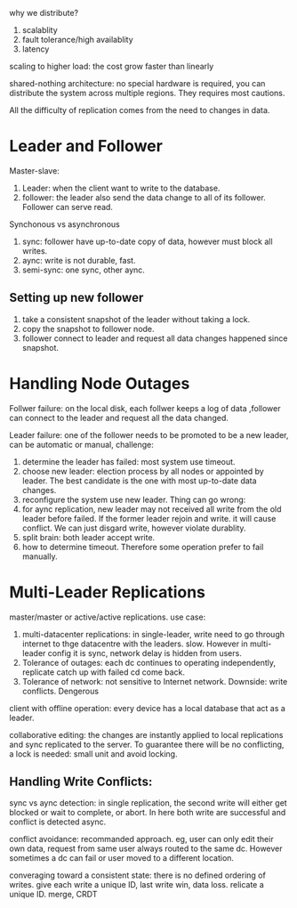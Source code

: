 why we distribute?
1. scalablity
2. fault tolerance/high availablity
3. latency
   
scaling to higher load: the cost grow faster than linearly

shared-nothing architecture: no special hardware is required, you can distribute the system across multiple regions. They requires most cautions. 

All the difficulty of replication comes from the need to changes in data.

# Leader and Follower
Master-slave:
1. Leader: when the client want to write to the database.
2. follower: the leader also send the data change to all of its follower. Follower can serve read.

Synchonous vs asynchronous
1. sync: follower have up-to-date copy of data, however must block all writes.
2. aync: write is not durable, fast.
3. semi-sync: one sync, other aync.

## Setting up new follower
1. take a consistent snapshot of the leader without taking a lock.
2. copy the snapshot to follower node.
3. follower connect to leader and request all data changes happened since snapshot.

# Handling Node Outages

Follwer failure: on the local disk, each follwer keeps a log of data ,follower can connect to the leader and request all the data changed. 

Leader failure: one of the follower needs to be promoted to be a new leader, can be automatic or manual, challenge:
1. determine the leader has failed: most system use timeout.
2. choose new leader: election process by all nodes or appointed by leader. The best candidate is the one with most up-to-date data changes. 
3. reconfigure the system use new leader.
Thing can go wrong:
1. for aync replication, new leader may not received all write from the old leader before failed. If the former leader rejoin and write. it will cause conflict. We can just disgard write, however violate durablity.
2. split brain: both leader accept write.
3. how to determine timeout.
Therefore some operation prefer to fail manually.

# Multi-Leader Replications
master/master or active/active replications.
use case:
1. multi-datacenter replications: in single-leader, write need to go through internet to thge datacentre with the leaders. slow. However in multi-leader config it is sync, network delay is hidden from users.
2. Tolerance of outages: each dc continues to operating independently, replicate catch up with failed cd come back.
3. Tolerance of network: not sensitive to Internet network.
Downside: write conflicts. Dengerous

client with offline operation: every device has a local database that act as a leader.

collaborative editing: the changes are instantly applied to local replications and sync replicated to the server. To guarantee there will be no conflicting, a lock is needed: small unit and avoid locking.

## Handling Write Conflicts:
sync vs aync detection: in single replication, the second write will either get blocked or wait to complete, or abort. In here both write are successful and conflict is detected async.

conflict avoidance: recommanded approach. eg, user can only edit their own data, request from same user always routed to the same dc. However sometimes a dc can fail or user moved to a different location.

converaging toward a consistent state: there is no defined ordering of writes. give each write a unique ID, last write win, data loss. relicate a unique ID. merge, CRDT
 
